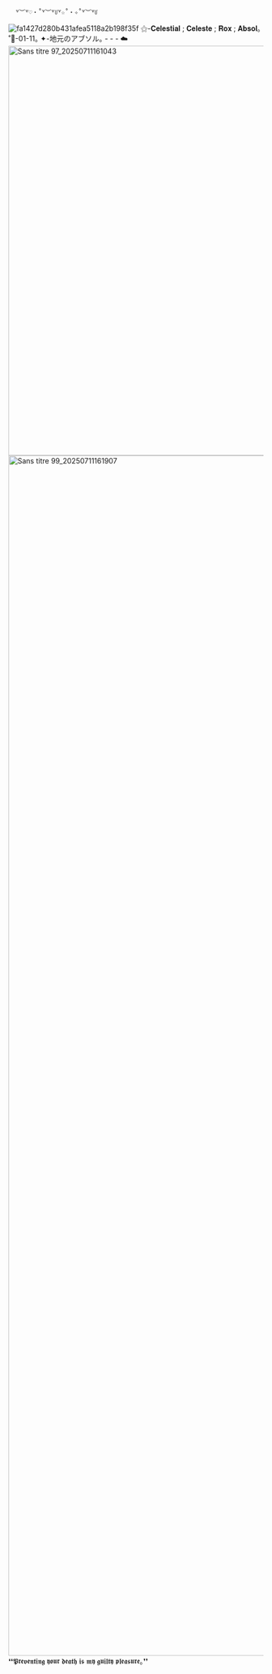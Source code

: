       ꒷︶꒷♡‧˚꒷︶꒷꒥꒷☆˚‧✧˚꒷︶꒷꒥
![fa1427d280b431afea5118a2b198f35f](https://github.com/user-attachments/assets/45f6ada5-2af1-4335-bf2a-190854be9aa1)
⚝-𝐂𝐞𝐥𝐞𝐬𝐭𝐢𝐚𝐥 ; 𝐂𝐞𝐥𝐞𝐬𝐭𝐞 ; 𝐑𝐨𝐱 ; 𝐀𝐛𝐬𝐨𝐥｡
˚🍰-01-11｡
✦-地元のアブソル｡ - - - ☁️
<img width="2571" height="809" alt="Sans titre 97_20250711161043" src="https://github.com/user-attachments/assets/0d4754b2-28a7-4bc0-a156-b55306205113" />
<img width="4494" height="2370" alt="Sans titre 99_20250711161907" src="https://github.com/user-attachments/assets/e3413bbc-b877-4c94-a674-2d7d9ae6e21f" />
❛❛𝕻𝖗𝖊𝖛𝖊𝖓𝖙𝖎𝖓𝖌 𝖞𝖔𝖚𝖗 𝖉𝖊𝖆𝖙𝖍 𝖎𝖘 𝖒𝖞 𝖌𝖚𝖎𝖑𝖙𝖞 𝖕𝖑𝖊𝖆𝖘𝖚𝖗𝖊｡❜❜
